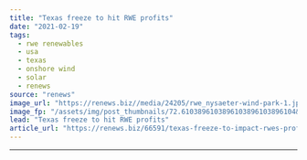 ```yaml
---
title: "Texas freeze to hit RWE profits"
date: "2021-02-19"
tags: 
  - rwe renewables
  - usa
  - texas
  - onshore wind
  - solar
  - renews
source: "renews"
image_url: "https://renews.biz//media/24205/rwe_nysaeter-wind-park-1.jpg?mode=crop&width=770&heightratio=0.6103896103896103896103896104&slimmage=true"
image_fp: "/assets/img/post_thumbnails/72.6103896103896103896103896104&slimmage=true"
lead: "Texas freeze to hit RWE profits"
article_url: "https://renews.biz/66591/texas-freeze-to-impact-rwes-profits/"
---
```


---
